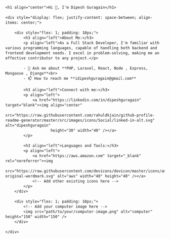 
    <h1 align="center">Hi 👋, I'm Dipesh Guragain</h1>

    <div style="display: flex; justify-content: space-between; align-items: center;">

        <div style="flex: 1; padding: 10px;">
            <h3 align="left">About Me:</h3>
            <p align="left">As a Full Stack Developer, I'm familiar with various programming languages, capable of handling both backend and frontend development needs. I excel in problem-solving, making me an effective contributor to any project.</p>

            - 💬 Ask me about **PHP, Laravel, React, Node , Express, Mongoose , Django**<br>
            - 📫 How to reach me **idipeshguragain@gmail.com**

            <h3 align="left">Connect with me:</h3>
            <p align="left">
                <a href="https://linkedin.com/in/dipeshguragain" target="blank"><img align="center"
                        src="https://raw.githubusercontent.com/rahuldkjain/github-profile-readme-generator/master/src/images/icons/Social/linked-in-alt.svg" alt="dipeshguragain"
                        height="30" width="40" /></a>
            </p>

            <h3 align="left">Languages and Tools:</h3>
            <p align="left">
                <a href="https://aws.amazon.com" target="_blank" rel="noreferrer"><img
                        src="https://raw.githubusercontent.com/devicons/devicon/master/icons/amazonwebservices/amazonwebservices-original-wordmark.svg" alt="aws" width="40" height="40" /></a>
                <!-- Add other existing icons here -->
            </p>
        </div>

        <div style="flex: 1; padding: 10px;">
            <!-- Add your computer image here -->
            <img src="path/to/your/computer-image.png" alt="computer" height="150" width="150" />
        </div>

    </div>
